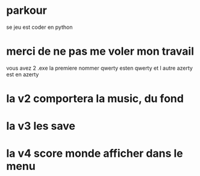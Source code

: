 # parkour
se jeu est coder en python 
# merci de ne pas me voler mon travail 
vous avez 2 .exe la premiere nommer qwerty esten qwerty et l autre azerty est en azerty

# la v2 comportera la music, du fond 
# la v3 les save 
# la v4 score monde afficher dans le menu
